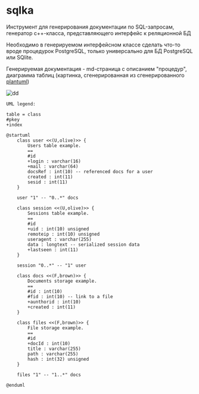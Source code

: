 # sqlka
Инструмент для генерирования документации по SQL-запросам, генератор с++-класса, представляющего интерфейс к реляционной БД

Необходимо в генерируемом интерфейсном классе сделать что-то вроде процедурок PostgreSQL, только универсально для БД PostgreSQL или SQlite.

Генерируемая документация - md-страница с описанием "процедур", диаграмма таблиц (картинка, сгенерированная из сгенерированного  [plantuml](http://plantuml.com/))

![dd](https://raw.githubusercontent.com/grafov/plantuml2mysql/master/database.png)
```
UML legend:

table = class
#pkey
+index

@startuml
    class user <<(U,olive)>> {
        Users table example.
        ==
        #id
        +login : varchar(16)
        +mail : varchar(64)
        docsRef : int(10) -- referenced docs for a user
        created : int(11)
        sesid : int(11)
    }

    user "1" -- "0..*" docs

    class session <<(U,olive)>> {
        Sessions table example.
        ==
        #id
        +uid : int(10) unsigned
        remoteip : int(10) unsigned
        useragent : varchar(255)
        data : longtext -- serialized session data
        +lastseen : int(11)
    }

    session "0..*" -- "1" user
    
    class docs <<(F,brown)>> {
        Documents storage example.
        ==
        #id : int(10)
        #fid : int(10) -- link to a file
        +aunthorid : int(10)
        +created : int(11)
    }
    
    class files <<(F,brown)>> {
        File storage example.
        ==
        #id
        +docId : int(10)
        title : varchar(255)
        path : varchar(255)
        hash : int(32) unsigned
    }

    files "1" -- "1..*" docs

@enduml
```
